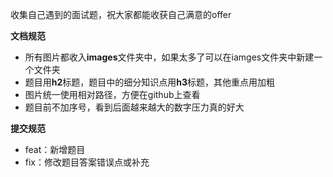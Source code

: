 收集自己遇到的面试题，祝大家都能收获自己满意的offer

**文档规范**

- 所有图片都收入**images**文件夹中，如果太多了可以在iamges文件夹中新建一个文件夹
- 题目用**h2**标题，题目中的细分知识点用**h3**标题，其他重点用加粗
- 图片统一使用相对路径，方便在github上查看
- 题目前不加序号，看到后面越来越大的数字压力真的好大

**提交规范**

- feat：新增题目
- fix：修改题目答案错误点或补充
